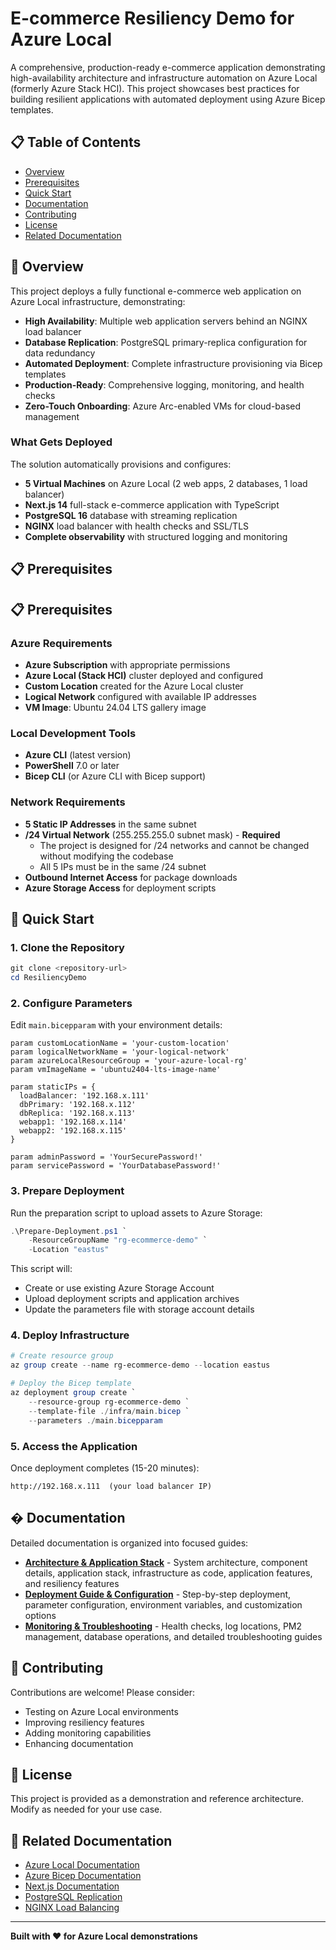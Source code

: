 # E-commerce Resiliency Demo for Azure Local

A comprehensive, production-ready e-commerce application demonstrating high-availability architecture and infrastructure automation on Azure Local (formerly Azure Stack HCI). This project showcases best practices for building resilient applications with automated deployment using Azure Bicep templates.

## 📋 Table of Contents

- [Overview](#overview)
- [Prerequisites](#prerequisites)
- [Quick Start](#quick-start)
- [Documentation](#documentation)
- [Contributing](#contributing)
- [License](#license)
- [Related Documentation](#related-documentation)

## 🎯 Overview

This project deploys a fully functional e-commerce web application on Azure Local infrastructure, demonstrating:

- **High Availability**: Multiple web application servers behind an NGINX load balancer
- **Database Replication**: PostgreSQL primary-replica configuration for data redundancy
- **Automated Deployment**: Complete infrastructure provisioning via Bicep templates
- **Production-Ready**: Comprehensive logging, monitoring, and health checks
- **Zero-Touch Onboarding**: Azure Arc-enabled VMs for cloud-based management

### What Gets Deployed

The solution automatically provisions and configures:
- **5 Virtual Machines** on Azure Local (2 web apps, 2 databases, 1 load balancer)
- **Next.js 14** full-stack e-commerce application with TypeScript
- **PostgreSQL 16** database with streaming replication
- **NGINX** load balancer with health checks and SSL/TLS
- **Complete observability** with structured logging and monitoring

## 📋 Prerequisites

## 📋 Prerequisites

### Azure Requirements
- **Azure Subscription** with appropriate permissions
- **Azure Local (Stack HCI)** cluster deployed and configured
- **Custom Location** created for the Azure Local cluster
- **Logical Network** configured with available IP addresses
- **VM Image**: Ubuntu 24.04 LTS gallery image

### Local Development Tools
- **Azure CLI** (latest version)
- **PowerShell** 7.0 or later
- **Bicep CLI** (or Azure CLI with Bicep support)

### Network Requirements
- **5 Static IP Addresses** in the same subnet
- **/24 Virtual Network** (255.255.255.0 subnet mask) - **Required**
  - The project is designed for /24 networks and cannot be changed without modifying the codebase
  - All 5 IPs must be in the same /24 subnet
- **Outbound Internet Access** for package downloads
- **Azure Storage Access** for deployment scripts

## 🚀 Quick Start

### 1. Clone the Repository
```powershell
git clone <repository-url>
cd ResiliencyDemo
```

### 2. Configure Parameters
Edit `main.bicepparam` with your environment details:
```bicep
param customLocationName = 'your-custom-location'
param logicalNetworkName = 'your-logical-network'
param azureLocalResourceGroup = 'your-azure-local-rg'
param vmImageName = 'ubuntu2404-lts-image-name'

param staticIPs = {
  loadBalancer: '192.168.x.111'
  dbPrimary: '192.168.x.112'
  dbReplica: '192.168.x.113'
  webapp1: '192.168.x.114'
  webapp2: '192.168.x.115'
}

param adminPassword = 'YourSecurePassword!'
param servicePassword = 'YourDatabasePassword!'
```

### 3. Prepare Deployment
Run the preparation script to upload assets to Azure Storage:
```powershell
.\Prepare-Deployment.ps1 `
    -ResourceGroupName "rg-ecommerce-demo" `
    -Location "eastus"
```

This script will:
- Create or use existing Azure Storage Account
- Upload deployment scripts and application archives
- Update the parameters file with storage account details

### 4. Deploy Infrastructure
```powershell
# Create resource group
az group create --name rg-ecommerce-demo --location eastus

# Deploy the Bicep template
az deployment group create `
    --resource-group rg-ecommerce-demo `
    --template-file ./infra/main.bicep `
    --parameters ./main.bicepparam
```

### 5. Access the Application
Once deployment completes (15-20 minutes):
```
http://192.168.x.111  (your load balancer IP)
```

## � Documentation

Detailed documentation is organized into focused guides:

- **[Architecture & Application Stack](documentation/ARCHITECTURE.md)** - System architecture, component details, application stack, infrastructure as code, application features, and resiliency features
- **[Deployment Guide & Configuration](documentation/DEPLOYMENT.md)** - Step-by-step deployment, parameter configuration, environment variables, and customization options
- **[Monitoring & Troubleshooting](documentation/MONITORING.md)** - Health checks, log locations, PM2 management, database operations, and detailed troubleshooting guides

## 🤝 Contributing

Contributions are welcome! Please consider:
- Testing on Azure Local environments
- Improving resiliency features
- Adding monitoring capabilities
- Enhancing documentation

## 📝 License

This project is provided as a demonstration and reference architecture. Modify as needed for your use case.

## 🔗 Related Documentation

- [Azure Local Documentation](https://learn.microsoft.com/azure-stack/hci/)
- [Azure Bicep Documentation](https://learn.microsoft.com/azure/azure-resource-manager/bicep/)
- [Next.js Documentation](https://nextjs.org/docs)
- [PostgreSQL Replication](https://www.postgresql.org/docs/16/high-availability.html)
- [NGINX Load Balancing](https://nginx.org/en/docs/http/load_balancing.html)

---

**Built with ❤️ for Azure Local demonstrations**
